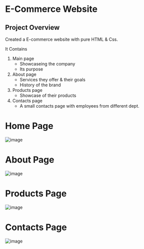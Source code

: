 # E-Commerce Website

## Project Overview
Created a E-commerce website with pure HTML & Css.

It Contains
1.  Main page
	- Showcaseing the company
	- Its purpose
2.  About page
	- Services they offer & their goals
	- History of the brand
3.  Products page
	- Showcase of their products
4.  Contacts page
	- A small contacts page with employees from different dept.

# Home Page
![image](https://github.com/FluKM/HTML/assets/121596131/e5ee65ab-4c9e-4dcc-9edd-a1a34c96361f)

# About Page
![image](https://github.com/FluKM/HTML/assets/121596131/71f78d87-9868-4775-9914-b09a68f4e186)

# Products Page
![image](https://github.com/FluKM/HTML/assets/121596131/721475aa-b3e3-48c0-be99-e0376aff971a)

# Contacts Page
![image](https://github.com/FluKM/HTML/assets/121596131/f8eb7e1b-6186-4ae0-b822-0eac41641d51)




